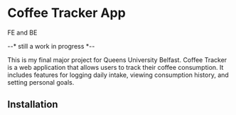# Coffee Tracker App 
FE and BE 

--* still a work in progress  *--

This is my final major project for Queens University Belfast.  Coffee Tracker is a web application that allows users to track their coffee consumption. It includes features for logging daily intake, viewing consumption history, and setting personal goals.

## Installation

